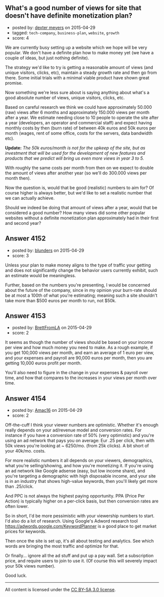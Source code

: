 ## What's a good number of views for site that doesn't have definite monetization plan?

- posted by: [dexter meyers](https://stackexchange.com/users/1117076/dexter-meyers) on 2015-04-29
- tagged: `tech-company`, `business-plan`, `website`, `growth`
- score: 4

<p>We are currently busy setting up a website which we hope will be very popular. We don't have a definite plan how to make money yet (we have a couple of ideas, but just nothing definite).</p>

<p>The strategy we'd like to try is getting a reasonable amount of views (and unique visitors, clicks, etc), maintain a steady growth rate and then go from there. Some initial trials with a minimal viable product have shown great promise.</p>

<p>Now something we're less sure about is saying anything about what's a good absolute number of views, unique visitors, clicks, etc.</p>

<p>Based on careful research we think we could have approximately 50.000 (raw) views after 6 months and approximately 150.000 views per month after a year. We estimate needing close to 10 people to operate the site after a year (developers, an operator and commercial staff) and expect having monthly costs by then (burn rate) of between 40k euros and 50k euros per month (wages, rent of some office, costs for the servers, data bandwidth etc).</p>

<p><strong>Update:</strong> <em>The 50k euros/month is not for the upkeep of the site, but as investment that will be used for the development of new features and products that we predict will bring us even more views in year 3 to 5.</em></p>

<p>With roughly the same costs per month from then on we expect to double the amount of views after another year (so we'll do 300.000 views per month then).</p>

<p>Now the question is, would that be good (realistic) numbers to aim for? Of course higher is always better, but we'd like to set a realistic number that we can actually achieve.</p>

<p>Should we indeed be doing that amount of views after a year, would that be considered a good number? How many views did some other popular websites without a definite monetization plan approximately had in their first and second year?</p>



## Answer 4152

- posted by: [blunders](https://stackexchange.com/users/216182/blunders) on 2015-04-29
- score: 3

<p>Unless your plan to make money aligns to the type of traffic your getting and does not significantly change the behavior users currently exhibit, such an estimate would be meaningless. </p>

<p>Further, based on the numbers you're presenting, I would be concerned about the future of the company, since in my opinion your burn-rate should be at most a 100th of what you're estimating; meaning such a site shouldn't take more than $500 euros per month to run, not $50k.</p>



## Answer 4153

- posted by: [BrettFromLA](https://stackexchange.com/users/2813127/brettfromla) on 2015-04-29
- score: 2

<p>It seems as though the number of views should be based on your income per view and how much money you need to make.  As a rough example, if you get 100,000 views per month, and earn an average of 1 euro per view, and your expenses and payroll are 90,000 euros per month, then you are getting 10,000 euros profit per month.</p>

<p>You'll also need to figure in the change in your expenses &amp; payroll over time, and how that compares to the increases in your views per month over time.</p>



## Answer 4154

- posted by: [Amac16](https://stackexchange.com/users/4951349/amac16) on 2015-04-29
- score: 2

<p>Off-the-cuff I think your viewer numbers are optimistic.  Whether it's enough really depends on your ad/revenue model and conversion rates.  For instance if you have a conversion rate of 50% (very optimistic) and you're using an ad network that pays you on average: Eur .25 per click, then with 50k views you're looking at ~ 6250/mo. (from 25k clicks). A bit short of your 40k/mo. costs.</p>

<p>For more realistic numbers it all depends on your viewers, demographics, what you're selling/showing, and how you're monetizing it.  If you're using an ad network like Google adsense (easy, but low income share), and you're targeting a demographic with high disposable income, and your site is in an industry that shows high-value keywords, then you'll likely get more than .25/click.</p>

<p>And PPC is not always the highest paying opportunity.  PPA (Price Per Action) is typically higher on a per-click basis, but then conversion rates are often lower.</p>

<p>So in short, I'd be more pessimistic with your viewership numbers to start.  I'd also do a lot of research.  Using Google's Adword research tool <a href="https://adwords.google.com/KeywordPlanner" rel="nofollow">https://adwords.google.com/KeywordPlanner</a> is a good place to get market prices for keywords.</p>

<p>Then once the site is set up, it's all about testing and analytics. See which words are bringing the most traffic and optimize for that.</p>

<p>Or finally... ignore all the ad stuff and put up a pay wall. Set a subscription price, and require users to join to use it. (Of course this will severely impact your 50k views number).</p>

<p>Good luck.</p>




---

All content is licensed under the [CC BY-SA 3.0 license](https://creativecommons.org/licenses/by-sa/3.0/).
